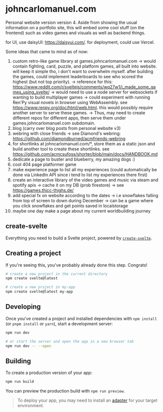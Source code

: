 # johncarlomanuel.com

Personal website version version 4. Aside from showing the usual information on a portfolio site, this will embed some cool stuff (on the frontend) such as video games and visuals as well as backend things.

for UI, use daisyUI: <https://daisyui.com/>.
for deployment, could use Vercel.

Some ideas that came to mind as of now:

1. custom retro-like game library at games.johncarlomanuel.com
   -> would contain fighting, card, puzzle, and platform games, all built into website.
   will keep it simple tho, i don't want to overwhelm myself. after building the games, could
   implement leaderboards to see who scored the highest (but not top priority).
   -> reference for this: <https://www.reddit.com/r/sveltejs/comments/wq27w1/i_made_some_games_using_svelte/>
   -> would need to use a node server for websockets if wanting to build multiplayer games
   -> could experiment with running Ren'Py visual novels in browser using WebAssembly. see <https://www.renpy.org/doc/html/web.html>.
   this would possibly require another server to serve these games.
   -> Thus, may need to create different repos for different apps, then serve them under games.johncarlomanuel.com subdomain.
2. blog (carry over blog posts from personal website v3)
3. webring with close friends
   -> see Diamond's webring: <https://github.com/diamondburned/acmfriends-webring>
4. for shortlinks at johncarlomanuel.com/\*, store them as a static json and build another tool
   to create these shortlinks. see <https://github.com/acmcsufoss/shorter/blob/main/docs/HANDBOOK.md>
5. dedicate a page to buster and blueberry, my amazing dogs :)
6. cool 404 page platformer game
7. make experience page to list all my experiences (could automatically be done via LinkedIn API since i tend to list my experiences there first)
8. create an interactive library of the video games and music via steam and spotify apis
   -> cache it on my DB (prob firestore)
   -> see <https://games.thicc-thighs.de/>
9. add special fx on website according to the dates
   -> i.e snowflakes falling from top of screen to down during December
   -> can be a game where you click snowflakes and get points saved in localstorage
10. maybe one day make a page about my current worldbuilding journey

## create-svelte

Everything you need to build a Svelte project, powered by [`create-svelte`](https://github.com/sveltejs/kit/tree/master/packages/create-svelte).

## Creating a project

If you're seeing this, you've probably already done this step. Congrats!

```bash
# create a new project in the current directory
npm create svelte@latest

# create a new project in my-app
npm create svelte@latest my-app
```

## Developing

Once you've created a project and installed dependencies with `npm install` (or `pnpm install` or `yarn`), start a development server:

```bash
npm run dev

# or start the server and open the app in a new browser tab
npm run dev -- --open
```

## Building

To create a production version of your app:

```bash
npm run build
```

You can preview the production build with `npm run preview`.

> To deploy your app, you may need to install an [adapter](https://kit.svelte.dev/docs/adapters) for your target environment.
